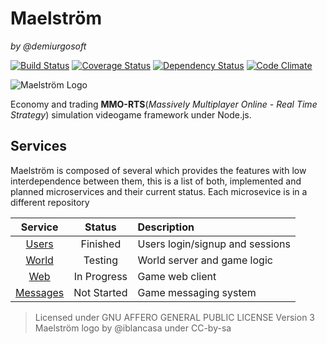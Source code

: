 Maelström
===========
_by @demiurgosoft_

[![Build Status](https://travis-ci.org/demiurgosoft/maelstrom.svg)](https://travis-ci.org/demiurgosoft/maelstrom)
[![Coverage Status](https://coveralls.io/repos/demiurgosoft/maelstrom/badge.svg?branch=master&service=github)](https://coveralls.io/github/demiurgosoft/maelstrom?branch=master)
[![Dependency Status](https://gemnasium.com/demiurgosoft/maelstrom.svg)](https://gemnasium.com/demiurgosoft/maelstrom)
[![Code Climate](https://codeclimate.com/github/demiurgosoft/maelstrom/badges/gpa.svg)](https://codeclimate.com/github/demiurgosoft/maelstrom)

![Maelström Logo](https://raw.githubusercontent.com/demiurgosoft/maelstrom/master/logo/logo.jpg)

Economy and trading **MMO-RTS**(_Massively Multiplayer Online - Real Time Strategy_) simulation videogame framework under Node.js.


## Services
Maelström is composed of several which provides the features with low interdependence between them, this is a list of both, implemented and planned microservices and their current status. Each microsevice is in a different repository

|**Service**   |**Status** |**Description**                  		 |
|:------------:|:---------:|:----------------------------------------|
|[Users][users]|Finished   |Users login/signup and sessions  		 |
|[World][world]|Testing    |World server and game logic              |
|[Web][web]    |In Progress|Game web client                          |
|[Messages][messages]|Not Started|Game messaging system              |

[users]:https://github.com/demiurgosoft/maelstrom-users
[world]:https://github.com/demiurgosoft/maelstrom-world
[messages]:https://github.com/demiurgosoft/maelstrom-messages
[web]:https://github.com/demiurgosoft/maelstrom-web



> Licensed under GNU AFFERO GENERAL PUBLIC LICENSE Version 3
> Maelström logo by @iblancasa under CC-by-sa
